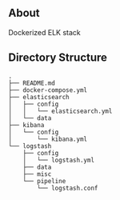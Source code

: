 ## About
Dockerized ELK stack

## Directory Structure
```
.
├── README.md
├── docker-compose.yml
├── elasticsearch
│   ├── config
│   │   └── elasticsearch.yml
│   └── data
├── kibana
│   └── config
│       └── kibana.yml
└── logstash
    ├── config
    │   └── logstash.yml
    ├── data
    ├── misc
    └── pipeline
        └── logstash.conf
```
